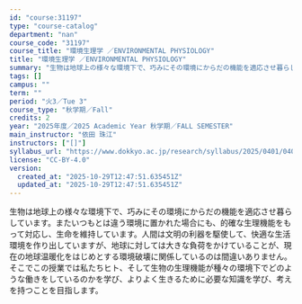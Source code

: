 ```yaml
---
id: "course:31197"
type: "course-catalog"
department: "nan"
course_code: "31197"
course_title: "環境生理学 ／ENVIRONMENTAL PHYSIOLOGY"
title: "環境生理学 ／ENVIRONMENTAL PHYSIOLOGY"
summary: "生物は地球上の様々な環境下で、巧みにその環境にからだの機能を適応させ暮らしています。またいつもとは違う環境に置かれた場合にも、的確な生理機能をもって対応し、生命を維持しています。人間は文明の利器を駆使して、快適な生活環境を作り出していますが…"
tags: []
campus: ""
term: ""
period: "火3／Tue 3"
course_type: "秋学期／Fall"
credits: 2
year: "2025年度／2025 Academic Year 秋学期／FALL SEMESTER"
main_instructor: "依田 珠江"
instructors: ["[]"]
syllabus_url: "https://www.dokkyo.ac.jp/research/syllabus/2025/0401/0401_31197_ja_JP.html"
license: "CC-BY-4.0"
version:
  created_at: "2025-10-29T12:47:51.635451Z"
  updated_at: "2025-10-29T12:47:51.635451Z"
---
```

生物は地球上の様々な環境下で、巧みにその環境にからだの機能を適応させ暮らしています。またいつもとは違う環境に置かれた場合にも、的確な生理機能をもって対応し、生命を維持しています。人間は文明の利器を駆使して、快適な生活環境を作り出していますが、地球に対しては大きな負荷をかけていることが、現在の地球温暖化をはじめとする環境破壊に関係しているのは間違いありません。そこでこの授業では私たちヒト、そして生物の生理機能が種々の環境下でどのような働きをしているのかを学び、よりよく生きるために必要な知識を学び、考えを持つことを目指します。
